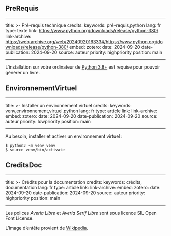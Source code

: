 ## PreRequis

---
title: >-
   Pré-requis technique
credits:
keywords: pré-requis,python
lang: fr
type: texte
link: https://www.python.org/downloads/release/python-380/
link-archive: https://web.archive.org/web/20240920163334/https://www.python.org/downloads/release/python-380/
embed:
zotero:
date: 2024-09-20
date-publication: 2024-09-20
source: auteur
priority: highpriority
position: main

---

L'installation sur votre ordinateur de [Python 3.8+](https://www.python.org/downloads/release/python-380/) est requise pour pouvoir générer un livre.



## EnvironnementVirtuel

---
title: >-
   Installer un environnement virtuel
credits:
keywords: venv,environnement,virtuel,python
lang: fr
type: article
link:
link-archive:
embed:
zotero:
date: 2024-09-20
date-publication: 2024-09-20
source: auteur
priority: lowpriority
position: main

---

Au besoin, installer et activer un environnement virtuel :

```
$ python3 -m venv venv
$ source venv/bin/activate
```


## CreditsDoc

---
title: >-
   Crédits pour la documentation
credits:
keywords: crédits, documentation
lang: fr
type: article
link:
link-archive:
embed:
zotero:
date: 2024-09-20
date-publication: 2024-09-20
source: auteur
priority: highpriority
position: main

---

Les polices *Averia Libre* et *Averia Serif Libre* sont sous licence SIL Open Font License.

L’image d’entête provient de [Wikipedia](https://en.wikipedia.org/wiki/History_of_printing#/media/File:Printer_in_1568-ce.png).
